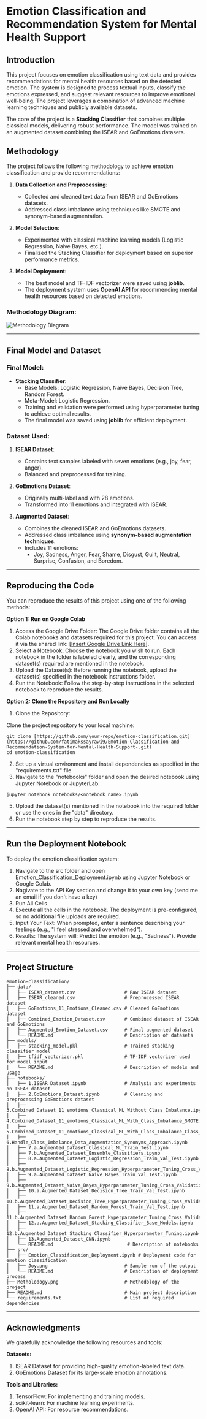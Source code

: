 # Emotion Classification and Recommendation System for Mental Health Support

## Introduction
This project focuses on emotion classification using text data and provides recommendations for mental health resources based on the detected emotion. The system is designed to process textual inputs, classify the emotions expressed, and suggest relevant resources to improve emotional well-being. The project leverages a combination of advanced machine learning techniques and publicly available datasets.

The core of the project is a **Stacking Classifier** that combines multiple classical models, delivering robust performance. The model was trained on an augmented dataset combining the ISEAR and GoEmotions datasets.


## Methodology
The project follows the following methodology to achieve emotion classification and provide recommendations:

1. **Data Collection and Preprocessing**:
   - Collected and cleaned text data from ISEAR and GoEmotions datasets.
   - Addressed class imbalance using techniques like SMOTE and synonym-based augmentation.

2. **Model Selection**:
   - Experimented with classical machine learning models (Logistic Regression, Naive Bayes, etc.).
   - Finalized the Stacking Classifier for deployment based on superior performance metrics.

3. **Model Deployment**:
   - The best model and TF-IDF vectorizer were saved using **joblib**.
   - The deployment system uses **OpenAI API** for recommending mental health resources based on detected emotions.

### Methodology Diagram:
![Methodology Diagram](Methodology.png)

---
## Final Model and Dataset
### **Final Model:**
- **Stacking Classifier**:
  - Base Models: Logistic Regression, Naive Bayes, Decision Tree, Random Forest.
  - Meta-Model: Logistic Regression.
  - Training and validation were performed using hyperparameter tuning to achieve optimal results.
  - The final model was saved using **joblib** for efficient deployment.

### **Dataset Used:**
1. **ISEAR Dataset**:
   - Contains text samples labeled with seven emotions (e.g., joy, fear, anger).
   - Balanced and preprocessed for training.

2. **GoEmotions Dataset**:
   - Originally multi-label and with 28 emotions.
   - Transformed into 11 emotions and integrated with ISEAR.

3. **Augmented Dataset**:
   - Combines the cleaned ISEAR and GoEmotions datasets.
   - Addressed class imbalance using  **synonym-based augmentation techniques**.
   - Includes 11 emotions:
     - Joy, Sadness, Anger, Fear, Shame, Disgust, Guilt, Neutral, Surprise, Confusion, and Boredom.

---
## Reproducing the Code

You can reproduce the results of this project using one of the following methods:

**Option 1: Run on Google Colab**
1. Access the Google Drive Folder: The Google Drive folder contains all the Colab notebooks and datasets required for this project. You can access it via the shared link: [[Insert Google Drive Link Here](https://drive.google.com/drive/folders/1KCZBJ4276N-VsQiteO_3vsbHFFkUrQ5R?usp=sharing)].
2. Select a Notebook: Choose the notebook you wish to run. Each notebook in the folder is labeled clearly, and the corresponding dataset(s) required are mentioned in the notebook.
3. Upload the Dataset(s): Before running the notebook, upload the dataset(s) specified in the notebook instructions folder.
4. Run the Notebook: Follow the step-by-step instructions in the selected notebook to reproduce the results.


**Option 2: Clone the Repository and Run Locally**
1. Clone the Repository:

Clone the project repository to your local machine:
```plaintext
git clone [https://github.com/your-repo/emotion-classification.git](https://github.com/fatimakssayrawi9/Emotion-Classification-and-Recommendation-System-for-Mental-Health-Support-.git)
cd emotion-classification
```

2. Set up a virtual environment and install dependencies as specified in the "requirements.txt" file
3. Navigate to the "notebooks" folder and open the desired notebook using Jupyter Notebook or JupyterLab:
```plaintext
jupyter notebook notebooks/<notebook_name>.ipynb
```
5. Upload the dataset(s) mentioned in the notebook into the required folder or use the ones in the "data" directory.
6. Run the notebook step by step to reproduce the results.

---


## Run the Deployment Notebook
To deploy the emotion classification system:

1. Navigate to the src folder and open Emotion_Classification_Deployment.ipynb using Jupyter Notebook or Google Colab.
2. Nagivate to the API Key section and change it to your own key (send me an email if you don't have a key)
3. Run All Cells
4. Execute all the cells in the notebook. The deployment is pre-configured, so no additional file uploads are required.
5. Input Your Text: When prompted, enter a sentence describing your feelings (e.g., "I feel stressed and overwhelmed").
6. Results: The system will:
            Predict the emotion (e.g., "Sadness").
            Provide relevant mental health resources.


--- 

## Project Structure
```plaintext
emotion-classification/
├── data/
│   ├── ISEAR_dataset.csv                  # Raw ISEAR dataset
│   ├── ISEAR_cleaned.csv                  # Preprocessed ISEAR dataset
│   ├── GoEmotions_11_Emotions_Cleaned.csv # Cleaned GoEmotions dataset
│   ├── Combined_Emotion_Dataset.csv       # Combined dataset of ISEAR and GoEmotions
│   ├── Augmented_Emotion_Dataset.csv      # Final augmented dataset
│   └── README.md                          # Description of datasets
├── models/
│   ├── stacking_model.pkl                 # Trained stacking classifier model
│   ├── tfidf_vectorizer.pkl               # TF-IDF vectorizer used for model input
│   └── README.md                          # Description of models and usage
├── notebooks/
│   ├── 1.ISEAR_Dataset.ipynb              # Analysis and experiments on ISEAR dataset
│   ├── 2.GoEmotions_Dataset.ipynb         # Cleaning and preprocessing GoEmotions dataset
│   ├── 3.Combined_Dataset_11_emotions_Classical_ML_Without_Class_Imbalance.ipynb
│   ├── 4.Combined_Dataset_11_emotions_Classical_ML_With_Class_Imbalance_SMOTE.ipynb
│   ├── 5.Combined_Dataset_11_emotions_Classical_ML_With_Class_Imbalance_Class_Weighting.ipynb
│   ├── 6.Handle_Class_Imbalance_Data_Augmentation_Synonyms_Approach.ipynb
│   ├── 7.a.Augmented_Dataset_Classical_ML_Train_Test.ipynb
│   ├── 7.b.Augmented_Dataset_Ensemble_Classifiers.ipynb
│   ├── 8.a.Augmented_Dataset_Logistic_Regression_Train_Val_Test.ipynb
│   ├── 8.b.Augmented_Dataset_Logistic_Regression_Hyperparameter_Tuning_Cross_Validation.ipynb
│   ├── 9.a.Augmented_Dataset_Naive_Bayes_Train_Val_Test.ipynb
│   ├── 9.b.Augmented_Dataset_Naive_Bayes_Hyperparameter_Tuning_Cross_Validation.ipynb
│   ├── 10.a.Augmented_Dataset_Decision_Tree_Train_Val_Test.ipynb
│   ├── 10.b.Augmented_Dataset_Decision_Tree_Hyperparameter_Tuning_Cross_Validation.ipynb
│   ├── 11.a.Augmented_Dataset_Random_Forest_Train_Val_Test.ipynb
│   ├── 11.b.Augmented_Dataset_Random_Forest_Hyperparameter_Tuning_Cross_Validation_Train_Val_Test.ipynb
│   ├── 12.a.Augmented_Dataset_Stacking_Classifier_Base_Models.ipynb
│   ├── 12.b.Augmented_Dataset_Stacking_Classifier_Hyperparameter_Tuning.ipynb
│   ├── 13.Augmented_Dataset_CNN.ipynb
│   └── README.md                           # Description of notebooks
├── src/
│   ├── Emotion_Classification_Deployment.ipynb # Deployment code for emotion classification
│   ├── Joy.png                            # Sample run of the output
│   └── README.md                          # Description of deployment process
├── Metholodogy.png                        # Methodology of the project
├── README.md                              # Main project description
└── requirements.txt                       # List of required dependencies
```

---

## Acknowledgments
We gratefully acknowledge the following resources and tools:

**Datasets:**
1. ISEAR Dataset for providing high-quality emotion-labeled text data.
2. GoEmotions Dataset for its large-scale emotion annotations.


**Tools and Libraries:**
1. TensorFlow: For implementing and training models.
2. scikit-learn: For machine learning experiments.
3. OpenAI API: For resource recommendations.
   
